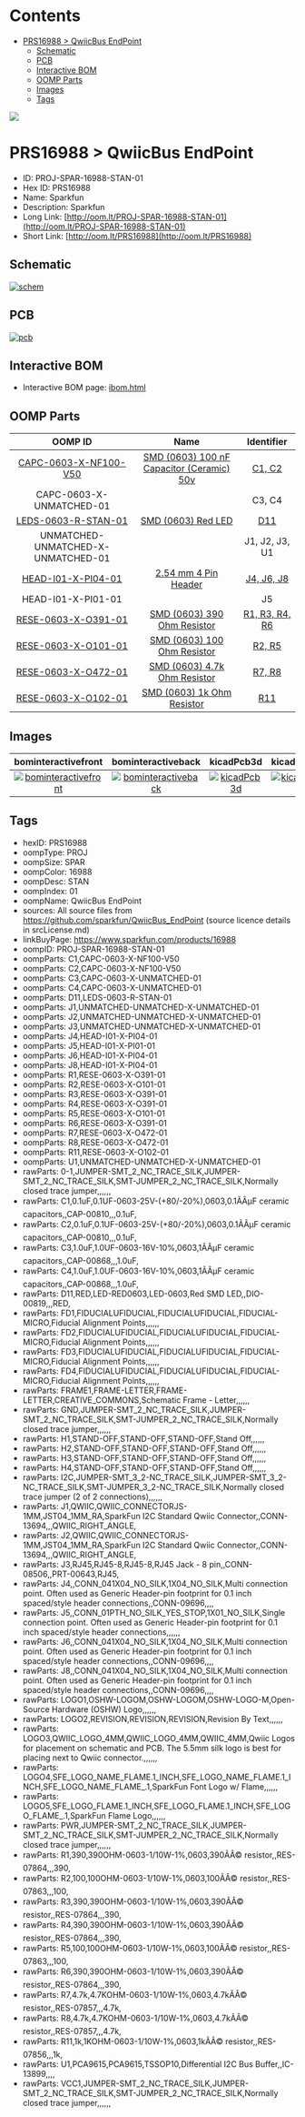



Contents
========

* [PRS16988 > QwiicBus EndPoint](#prs16988--qwiicbus-endpoint)
	* [Schematic](#schematic)
	* [PCB](#pcb)
	* [Interactive BOM](#interactive-bom)
	* [OOMP Parts](#oomp-parts)
	* [Images](#images)
	* [Tags](#tags)
  
![][im]
# PRS16988 > QwiicBus EndPoint

- ID: PROJ-SPAR-16988-STAN-01
- Hex ID: PRS16988
- Name: Sparkfun
- Description: Sparkfun
- Long Link: [http://oom.lt/PROJ-SPAR-16988-STAN-01](http://oom.lt/PROJ-SPAR-16988-STAN-01)
- Short Link: [http://oom.lt/PRS16988](http://oom.lt/PRS16988)

## Schematic
  
[![schem](eagleSchemImage.png)](eagleSchemImage.png)
## PCB
  
[![pcb](eagleImage.png)](eagleImage.png)
## Interactive BOM

- Interactive BOM page: [ibom.html](https://htmlpreview.github.io/?https://github.com/oomlout/oomlout_OOMP_projects/blob/main/PROJ-SPAR-16988-STAN-01/kicad/bom/ibom.html)

## OOMP Parts
  

|OOMP ID|Name|Identifier|
| :---: | :---: | :---: |
|[CAPC-0603-X-NF100-V50](https://github.com/oomlout/oomlout_OOMP_parts/tree/main/CAPC-0603-X-NF100-V50/)|[SMD (0603) 100 nF Capacitor (Ceramic) 50v](https://github.com/oomlout/oomlout_OOMP_parts/tree/main/CAPC-0603-X-NF100-V50/)|[C1, C2](https://github.com/oomlout/oomlout_OOMP_parts/tree/main/CAPC-0603-X-NF100-V50/)|
|CAPC-0603-X-UNMATCHED-01||C3, C4|
|[LEDS-0603-R-STAN-01](https://github.com/oomlout/oomlout_OOMP_parts/tree/main/LEDS-0603-R-STAN-01/)|[SMD (0603) Red LED](https://github.com/oomlout/oomlout_OOMP_parts/tree/main/LEDS-0603-R-STAN-01/)|[D11](https://github.com/oomlout/oomlout_OOMP_parts/tree/main/LEDS-0603-R-STAN-01/)|
|UNMATCHED-UNMATCHED-X-UNMATCHED-01||J1, J2, J3, U1|
|[HEAD-I01-X-PI04-01](https://github.com/oomlout/oomlout_OOMP_parts/tree/main/HEAD-I01-X-PI04-01/)|[2.54 mm 4 Pin Header](https://github.com/oomlout/oomlout_OOMP_parts/tree/main/HEAD-I01-X-PI04-01/)|[J4, J6, J8](https://github.com/oomlout/oomlout_OOMP_parts/tree/main/HEAD-I01-X-PI04-01/)|
|HEAD-I01-X-PI01-01||J5|
|[RESE-0603-X-O391-01](https://github.com/oomlout/oomlout_OOMP_parts/tree/main/RESE-0603-X-O391-01/)|[SMD (0603) 390 Ohm Resistor](https://github.com/oomlout/oomlout_OOMP_parts/tree/main/RESE-0603-X-O391-01/)|[R1, R3, R4, R6](https://github.com/oomlout/oomlout_OOMP_parts/tree/main/RESE-0603-X-O391-01/)|
|[RESE-0603-X-O101-01](https://github.com/oomlout/oomlout_OOMP_parts/tree/main/RESE-0603-X-O101-01/)|[SMD (0603) 100 Ohm Resistor](https://github.com/oomlout/oomlout_OOMP_parts/tree/main/RESE-0603-X-O101-01/)|[R2, R5](https://github.com/oomlout/oomlout_OOMP_parts/tree/main/RESE-0603-X-O101-01/)|
|[RESE-0603-X-O472-01](https://github.com/oomlout/oomlout_OOMP_parts/tree/main/RESE-0603-X-O472-01/)|[SMD (0603) 4.7k Ohm Resistor](https://github.com/oomlout/oomlout_OOMP_parts/tree/main/RESE-0603-X-O472-01/)|[R7, R8](https://github.com/oomlout/oomlout_OOMP_parts/tree/main/RESE-0603-X-O472-01/)|
|[RESE-0603-X-O102-01](https://github.com/oomlout/oomlout_OOMP_parts/tree/main/RESE-0603-X-O102-01/)|[SMD (0603) 1k Ohm Resistor](https://github.com/oomlout/oomlout_OOMP_parts/tree/main/RESE-0603-X-O102-01/)|[R11](https://github.com/oomlout/oomlout_OOMP_parts/tree/main/RESE-0603-X-O102-01/)|

## Images
  
  

|bominteractivefront|bominteractiveback|kicadPcb3d|kicadPcb3dFront|kicadPcb3dBack|eagleImage|eagleSchemImage|pcbdraw|pcbdrawback|
| :---: | :---: | :---: | :---: | :---: | :---: | :---: | :---: | :---: |
|[![bominteractivefront](bomFront_140.png)](bomFront.png)|[![bominteractiveback](bomBack_140.png)](bomBack.png)|[![kicadPcb3d](kicadPcb3d_140.png)](kicadPcb3d.png)|[![kicadPcb3dFront](kicadPcb3dFront_140.png)](kicadPcb3dFront.png)|[![kicadPcb3dBack](kicadPcb3dBack_140.png)](kicadPcb3dBack.png)|[![eagleImage](eagleImage_140.png)](eagleImage.png)|[![eagleSchemImage](eagleSchemImage_140.png)](eagleSchemImage.png)|[![pcbdraw](pcbdraw_140.png)](pcbdraw.png)|[![pcbdrawback](pcbdrawBack_140.png)](pcbdrawBack.png)|

## Tags

- hexID: PRS16988
- oompType: PROJ
- oompSize: SPAR
- oompColor: 16988
- oompDesc: STAN
- oompIndex: 01
- oompName: QwiicBus EndPoint
- sources: All source files from https://github.com/sparkfun/QwiicBus_EndPoint (source licence details in srcLicense.md)
- linkBuyPage: https://www.sparkfun.com/products/16988
- oompID: PROJ-SPAR-16988-STAN-01
- oompParts: C1,CAPC-0603-X-NF100-V50
- oompParts: C2,CAPC-0603-X-NF100-V50
- oompParts: C3,CAPC-0603-X-UNMATCHED-01
- oompParts: C4,CAPC-0603-X-UNMATCHED-01
- oompParts: D11,LEDS-0603-R-STAN-01
- oompParts: J1,UNMATCHED-UNMATCHED-X-UNMATCHED-01
- oompParts: J2,UNMATCHED-UNMATCHED-X-UNMATCHED-01
- oompParts: J3,UNMATCHED-UNMATCHED-X-UNMATCHED-01
- oompParts: J4,HEAD-I01-X-PI04-01
- oompParts: J5,HEAD-I01-X-PI01-01
- oompParts: J6,HEAD-I01-X-PI04-01
- oompParts: J8,HEAD-I01-X-PI04-01
- oompParts: R1,RESE-0603-X-O391-01
- oompParts: R2,RESE-0603-X-O101-01
- oompParts: R3,RESE-0603-X-O391-01
- oompParts: R4,RESE-0603-X-O391-01
- oompParts: R5,RESE-0603-X-O101-01
- oompParts: R6,RESE-0603-X-O391-01
- oompParts: R7,RESE-0603-X-O472-01
- oompParts: R8,RESE-0603-X-O472-01
- oompParts: R11,RESE-0603-X-O102-01
- oompParts: U1,UNMATCHED-UNMATCHED-X-UNMATCHED-01
- rawParts: 0-1,JUMPER-SMT_2_NC_TRACE_SILK,JUMPER-SMT_2_NC_TRACE_SILK,SMT-JUMPER_2_NC_TRACE_SILK,Normally closed trace jumper,,,,,,
- rawParts: C1,0.1uF,0.1UF-0603-25V-(+80/-20%),0603,0.1ÃÂµF ceramic capacitors,,CAP-00810,,,0.1uF,
- rawParts: C2,0.1uF,0.1UF-0603-25V-(+80/-20%),0603,0.1ÃÂµF ceramic capacitors,,CAP-00810,,,0.1uF,
- rawParts: C3,1.0uF,1.0UF-0603-16V-10%,0603,1ÃÂµF ceramic capacitors,,CAP-00868,,,1.0uF,
- rawParts: C4,1.0uF,1.0UF-0603-16V-10%,0603,1ÃÂµF ceramic capacitors,,CAP-00868,,,1.0uF,
- rawParts: D11,RED,LED-RED0603,LED-0603,Red SMD LED,,DIO-00819,,,RED,
- rawParts: FD1,FIDUCIALUFIDUCIAL,FIDUCIALUFIDUCIAL,FIDUCIAL-MICRO,Fiducial Alignment Points,,,,,,
- rawParts: FD2,FIDUCIALUFIDUCIAL,FIDUCIALUFIDUCIAL,FIDUCIAL-MICRO,Fiducial Alignment Points,,,,,,
- rawParts: FD3,FIDUCIALUFIDUCIAL,FIDUCIALUFIDUCIAL,FIDUCIAL-MICRO,Fiducial Alignment Points,,,,,,
- rawParts: FD4,FIDUCIALUFIDUCIAL,FIDUCIALUFIDUCIAL,FIDUCIAL-MICRO,Fiducial Alignment Points,,,,,,
- rawParts: FRAME1,FRAME-LETTER,FRAME-LETTER,CREATIVE_COMMONS,Schematic Frame - Letter,,,,,,
- rawParts: GND,JUMPER-SMT_2_NC_TRACE_SILK,JUMPER-SMT_2_NC_TRACE_SILK,SMT-JUMPER_2_NC_TRACE_SILK,Normally closed trace jumper,,,,,,
- rawParts: H1,STAND-OFF,STAND-OFF,STAND-OFF,Stand Off,,,,,,
- rawParts: H2,STAND-OFF,STAND-OFF,STAND-OFF,Stand Off,,,,,,
- rawParts: H3,STAND-OFF,STAND-OFF,STAND-OFF,Stand Off,,,,,,
- rawParts: H4,STAND-OFF,STAND-OFF,STAND-OFF,Stand Off,,,,,,
- rawParts: I2C,JUMPER-SMT_3_2-NC_TRACE_SILK,JUMPER-SMT_3_2-NC_TRACE_SILK,SMT-JUMPER_3_2-NC_TRACE_SILK,Normally closed trace jumper (2 of 2 connections),,,,,,
- rawParts: J1,QWIIC,QWIIC_CONNECTORJS-1MM,JST04_1MM_RA,SparkFun I2C Standard Qwiic Connector,,CONN-13694,,,QWIIC_RIGHT_ANGLE,
- rawParts: J2,QWIIC,QWIIC_CONNECTORJS-1MM,JST04_1MM_RA,SparkFun I2C Standard Qwiic Connector,,CONN-13694,,,QWIIC_RIGHT_ANGLE,
- rawParts: J3,RJ45,RJ45-8,RJ45-8,RJ45 Jack - 8 pin,,CONN-08506,,PRT-00643,RJ45,
- rawParts: J4,,CONN_041X04_NO_SILK,1X04_NO_SILK,Multi connection point. Often used as Generic Header-pin footprint for 0.1 inch spaced/style header connections,,CONN-09696,,,,
- rawParts: J5,,CONN_01PTH_NO_SILK_YES_STOP,1X01_NO_SILK,Single connection point. Often used as Generic Header-pin footprint for 0.1 inch spaced/style header connections,,,,,,
- rawParts: J6,,CONN_041X04_NO_SILK,1X04_NO_SILK,Multi connection point. Often used as Generic Header-pin footprint for 0.1 inch spaced/style header connections,,CONN-09696,,,,
- rawParts: J8,,CONN_041X04_NO_SILK,1X04_NO_SILK,Multi connection point. Often used as Generic Header-pin footprint for 0.1 inch spaced/style header connections,,CONN-09696,,,,
- rawParts: LOGO1,OSHW-LOGOM,OSHW-LOGOM,OSHW-LOGO-M,Open-Source Hardware (OSHW) Logo,,,,,,
- rawParts: LOGO2,REVISION,REVISION,REVISION,Revision By Text,,,,,,
- rawParts: LOGO3,QWIIC_LOGO_4MM,QWIIC_LOGO_4MM,QWIIC_4MM,Qwiic Logos for placement on schematic and PCB. The 5.5mm silk logo is best for placing next to Qwiic connector.,,,,,,
- rawParts: LOGO4,SFE_LOGO_NAME_FLAME.1_INCH,SFE_LOGO_NAME_FLAME.1_INCH,SFE_LOGO_NAME_FLAME_.1,SparkFun Font Logo w/ Flame,,,,,,
- rawParts: LOGO5,SFE_LOGO_FLAME.1_INCH,SFE_LOGO_FLAME.1_INCH,SFE_LOGO_FLAME_.1,SparkFun Flame Logo,,,,,,
- rawParts: PWR,JUMPER-SMT_2_NC_TRACE_SILK,JUMPER-SMT_2_NC_TRACE_SILK,SMT-JUMPER_2_NC_TRACE_SILK,Normally closed trace jumper,,,,,,
- rawParts: R1,390,390OHM-0603-1/10W-1%,0603,390ÃÂ© resistor,,RES-07864,,,390,
- rawParts: R2,100,100OHM-0603-1/10W-1%,0603,100ÃÂ© resistor,,RES-07863,,,100,
- rawParts: R3,390,390OHM-0603-1/10W-1%,0603,390ÃÂ© resistor,,RES-07864,,,390,
- rawParts: R4,390,390OHM-0603-1/10W-1%,0603,390ÃÂ© resistor,,RES-07864,,,390,
- rawParts: R5,100,100OHM-0603-1/10W-1%,0603,100ÃÂ© resistor,,RES-07863,,,100,
- rawParts: R6,390,390OHM-0603-1/10W-1%,0603,390ÃÂ© resistor,,RES-07864,,,390,
- rawParts: R7,4.7k,4.7KOHM-0603-1/10W-1%,0603,4.7kÃÂ© resistor,,RES-07857,,,4.7k,
- rawParts: R8,4.7k,4.7KOHM-0603-1/10W-1%,0603,4.7kÃÂ© resistor,,RES-07857,,,4.7k,
- rawParts: R11,1k,1KOHM-0603-1/10W-1%,0603,1kÃÂ© resistor,,RES-07856,,,1k,
- rawParts: U1,PCA9615,PCA9615,TSSOP10,Differential I2C Bus Buffer,,IC-13899,,,,
- rawParts: VCC1,JUMPER-SMT_2_NC_TRACE_SILK,JUMPER-SMT_2_NC_TRACE_SILK,SMT-JUMPER_2_NC_TRACE_SILK,Normally closed trace jumper,,,,,,



[im]: kicadPcb3d_450.png
